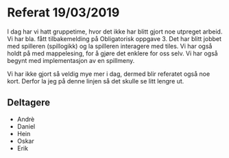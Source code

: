 # Referat 19/03/2019
I dag har vi hatt gruppetime, hvor det ikke har blitt gjort noe utpreget arbeid. Vi har bla. fått tilbakemelding 
på Obligatorisk oppgave 3. Det har blitt jobbet med spilleren (spillogikk) og la spilleren interagere med tiles. 
Vi har også holdt på med mappelesing, for å gjøre det enklere for oss selv. Vi har også begynt med implementasjon av en 
spillmeny. 

Vi har ikke gjort så veldig mye mer i dag, dermed blir referatet også noe kort. Derfor la jeg på denne linjen så det
skulle se litt lengre ut. 






## Deltagere
* Andrè
* Daniel
* Hein
* Oskar
* Erik
